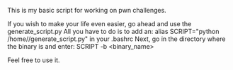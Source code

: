 This is my basic script for working on pwn challenges.

If you wish to make your life even easier, go ahead and use the generate_script.py
All you have to do is to add an: alias SCRIPT="python /home/<path>/generate_script.py" in your .bashrc
Next, go in the directory where the binary is and enter: SCRIPT -b <binary_name>

Feel free to use it.

